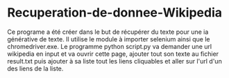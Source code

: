 # Recuperation-de-donnee-Wikipedia
Ce programe a été créer dans le but de récupérer du texte pour une ia générative de texte. Il utilise le module à importer selenium ainsi que le chromedriver.exe.
Le programme python script.py va demander une url wikipedia en input et va ouvrir cette page, ajouter tout son texte au fichier result.txt puis ajouter à sa liste tout les liens cliquables et aller sur l'url d'un des liens de la liste.
